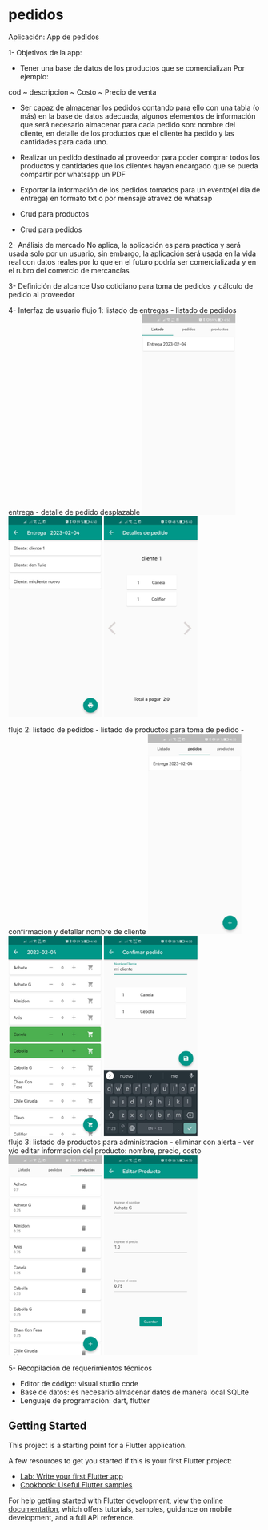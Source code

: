 # pedidos

Aplicación: App de pedidos 

1-	Objetivos de la app: 
-	Tener una base de datos de los productos que se comercializan 
Por ejemplo: 

cod	~ descripcion ~	Costo ~	Precio de venta 
			

-	Ser capaz de almacenar los pedidos contando para ello con una tabla (o más) en la base de datos adecuada, algunos elementos de información que será necesario almacenar para cada pedido son: nombre del cliente, en detalle de los productos que el cliente ha pedido y las cantidades para cada uno. 

-	Realizar un pedido destinado al proveedor para poder comprar todos los productos y cantidades que los clientes hayan encargado que se pueda compartir por whatsapp un PDF

-	Exportar la información de los pedidos tomados para un evento(el día de entrega) en formato txt o por mensaje atravez de whatsap 

-	Crud para productos 

-	Crud para pedidos 

2-	Análisis de mercado 
No aplica, la aplicación es para practica y será usada solo por un usuario, sin embargo, la aplicación será usada en la vida real con datos reales por lo que en el futuro podría ser comercializada y en el rubro del comercio de mercancías

3-	Definición de alcance 
Uso cotidiano para toma de pedidos y cálculo de pedido al proveedor 

4-	Interfaz de usuario 
 flujo 1:  listado de entregas - listado de pedidos entrega - detalle de pedido desplazable 
 <img src="lib/imagenes_repositorio/listado_entrega.jpeg" alt="listado de entregas" width="187" height="400">
 <img src="lib/imagenes_repositorio/pedidos_entrega.jpeg" alt="listado de pedidos entrega " width="187" height="400">
 <img src="lib/imagenes_repositorio/detalle_pedido_desplazable.jpeg" alt="detalle de pedido desplazable" width="187" height="400">



 flujo 2: listado de pedidos - listado de productos para toma de pedido - confirmacion y detallar nombre de cliente
  <img src="lib/imagenes_repositorio/listado_pedidos.jpeg" alt="listado de pedidos" width="187" height="400">
 <img src="lib/imagenes_repositorio/producto_pedido.jpeg" alt=" listado de productos para toma de pedido " width="187" height="400">
 <img src="lib/imagenes_repositorio/pantalla_confirmacion.jpeg" alt="confirmacion y detallar nombre de cliente" width="187" height="400">
<br>
 flujo 3: listado de productos para administracion - eliminar con alerta - ver y/o editar informacion del producto: nombre, precio, costo
<img src="lib/imagenes_repositorio/administracion_producto.jpeg" alt="administracion_producto" width="187" height="400"> <img src="lib/imagenes_repositorio/detalle_productpo.jpeg" alt="detalle_productpo" width="187" height="400">

5-	Recopilación de requerimientos técnicos 
-	Editor de código: visual studio code 
-	Base de datos: es necesario almacenar datos de manera local SQLite
-	Lenguaje de programación: dart, flutter



## Getting Started

This project is a starting point for a Flutter application.

A few resources to get you started if this is your first Flutter project:

- [Lab: Write your first Flutter app](https://docs.flutter.dev/get-started/codelab)
- [Cookbook: Useful Flutter samples](https://docs.flutter.dev/cookbook)

For help getting started with Flutter development, view the
[online documentation](https://docs.flutter.dev/), which offers tutorials,
samples, guidance on mobile development, and a full API reference.
